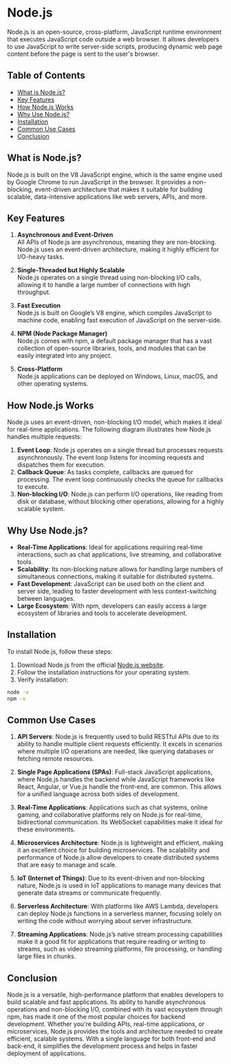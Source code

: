 # Node.js

Node.js is an open-source, cross-platform, JavaScript runtime environment that executes JavaScript code outside a web browser. It allows developers to use JavaScript to write server-side scripts, producing dynamic web page content before the page is sent to the user's browser.

## Table of Contents

- [What is Node.js?](#what-is-nodejs)
- [Key Features](#key-features)
- [How Node.js Works](#how-nodejs-works)
- [Why Use Node.js?](#why-use-nodejs)
- [Installation](#installation)
- [Common Use Cases](#common-use-cases)
- [Conclusion](#conclusion)

## What is Node.js?

Node.js is built on the V8 JavaScript engine, which is the same engine used by Google Chrome to run JavaScript in the browser. It provides a non-blocking, event-driven architecture that makes it suitable for building scalable, data-intensive applications like web servers, APIs, and more.

## Key Features

1. **Asynchronous and Event-Driven**  
   All APIs of Node.js are asynchronous, meaning they are non-blocking. Node.js uses an event-driven architecture, making it highly efficient for I/O-heavy tasks.

2. **Single-Threaded but Highly Scalable**  
   Node.js operates on a single thread using non-blocking I/O calls, allowing it to handle a large number of connections with high throughput.

3. **Fast Execution**  
   Node.js is built on Google’s V8 engine, which compiles JavaScript to machine code, enabling fast execution of JavaScript on the server-side.

4. **NPM (Node Package Manager)**  
   Node.js comes with npm, a default package manager that has a vast collection of open-source libraries, tools, and modules that can be easily integrated into any project.

5. **Cross-Platform**  
   Node.js applications can be deployed on Windows, Linux, macOS, and other operating systems.

## How Node.js Works

Node.js uses an event-driven, non-blocking I/O model, which makes it ideal for real-time applications. The following diagram illustrates how Node.js handles multiple requests:

1. **Event Loop**: Node.js operates on a single thread but processes requests asynchronously. The event loop listens for incoming requests and dispatches them for execution.
2. **Callback Queue**: As tasks complete, callbacks are queued for processing. The event loop continuously checks the queue for callbacks to execute.
3. **Non-blocking I/O**: Node.js can perform I/O operations, like reading from disk or database, without blocking other operations, allowing for a highly scalable system.

## Why Use Node.js?

- **Real-Time Applications**: Ideal for applications requiring real-time interactions, such as chat applications, live streaming, and collaborative tools.
- **Scalability**: Its non-blocking nature allows for handling large numbers of simultaneous connections, making it suitable for distributed systems.
- **Fast Development**: JavaScript can be used both on the client and server side, leading to faster development with less context-switching between languages.
- **Large Ecosystem**: With npm, developers can easily access a large ecosystem of libraries and tools to accelerate development.

## Installation

To install Node.js, follow these steps:

1. Download Node.js from the official [Node.js website](https://nodejs.org/).
2. Follow the installation instructions for your operating system.
3. Verify installation:

```bash
node -v
npm -v
```
## Common Use Cases

1. **API Servers**: Node.js is frequently used to build RESTful APIs due to its ability to handle multiple client requests efficiently. It excels in scenarios where multiple I/O operations are needed, like querying databases or fetching remote resources.

2. **Single Page Applications (SPAs)**: Full-stack JavaScript applications, where Node.js handles the backend while JavaScript frameworks like React, Angular, or Vue.js handle the front-end, are common. This allows for a unified language across both sides of development.

3. **Real-Time Applications**: Applications such as chat systems, online gaming, and collaborative platforms rely on Node.js for real-time, bidirectional communication. Its WebSocket capabilities make it ideal for these environments.

4. **Microservices Architecture**: Node.js is lightweight and efficient, making it an excellent choice for building microservices. The scalability and performance of Node.js allow developers to create distributed systems that are easy to manage and scale.

5. **IoT (Internet of Things)**: Due to its event-driven and non-blocking nature, Node.js is used in IoT applications to manage many devices that generate data streams or communicate frequently.

6. **Serverless Architecture**: With platforms like AWS Lambda, developers can deploy Node.js functions in a serverless manner, focusing solely on writing the code without worrying about server infrastructure.

7. **Streaming Applications**: Node.js’s native stream processing capabilities make it a good fit for applications that require reading or writing to streams, such as video streaming platforms, file processing, or handling large files in chunks.

## Conclusion

Node.js is a versatile, high-performance platform that enables developers to build scalable and fast applications. Its ability to handle asynchronous operations and non-blocking I/O, combined with its vast ecosystem through npm, has made it one of the most popular choices for backend development. Whether you're building APIs, real-time applications, or microservices, Node.js provides the tools and architecture needed to create efficient, scalable systems. With a single language for both front-end and back-end, it simplifies the development process and helps in faster deployment of applications.
